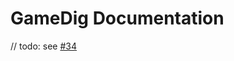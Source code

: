 # GameDig Documentation

// todo: see [#34](https://github.com/gamedig/gamedig.github.io/issues/34)
